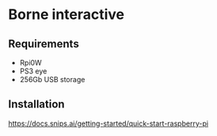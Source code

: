 # Borne interactive

## Requirements

- Rpi0W
- PS3 eye
- 256Gb USB storage

## Installation

https://docs.snips.ai/getting-started/quick-start-raspberry-pi
